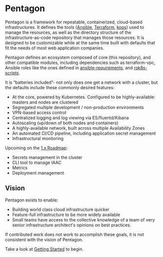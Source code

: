 # Pentagon

Pentagon is a framework for repeatable, containerized, cloud-based infrastructures. It defines the tools ([Ansible](https://www.ansible.com/), [Terraform](https://www.terraform.io/), [kops](https://github.com/kubernetes/kops)) used to manage the resources, as well as the directory structure of the infrastructure-as-code repository that manages those resources. It is designed to be customizable while at the same time built with defaults that fit the needs of most web application companies.

Pentagon defines an ecosystem composed of core (this repository), and other compatible modules, including dependencies such as terraform-vpc, Ansible roles like the ones defined in [ansible-requirements](lib/pentagon/ansible-requirements.txt), and [rok8s-scripts](https://github.com/reactiveops/rok8s-scripts).


It is “batteries included”- not only does one get a network with a cluster, but the defaults include these commonly desired features:

- At the core, powered by Kubernetes. Configured to be highly-available: masters and nodes are clustered
- Segregated multiple development / non-production environments
- VPN-based access control
- Centralized logging and log viewing via ES/fluentd/Kibana
- Autoscaling (up/down of both nodes and containers)
- A highly-available network, built across multiple Availability Zones
- An automated CI/CD pipeline, including application secret management
- Infrastructural monitoring

Upcoming on the [1.x Roadmap](docs/roadmap-1x.md):

- Secrets management in the cluster
- CLI tool to manage IAAC
- Metrics
- Deployment management

## Vision

Pentagon exists to enable:
- Building world class cloud infrastructure quicker
- Feature-full infrastructure to be more widely available
- Small teams have access to the collective knowledge of a team of very senior infrastructure architect's opinions on best practices.

If contributed work does not work to accomplish these goals, it is not consistent with the vision of Pentagon.


Take a look at [Getting Started](docs/getting-started.md) to begin.
